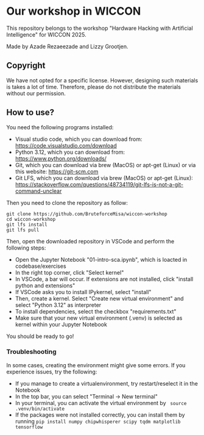 # Our workshop in WICCON

This repository belongs to the workshop "Hardware Hacking with Artificial Intelligence" for WICCON 2025. 

Made by Azade Rezaeezade and Lizzy Grootjen.

## Copyright
We have not opted for a specific license. However, designing such materials is takes a lot of time. Therefore, please do not distribute the materials without our permission.

## How to use?
You need the following programs installed:
- Visual studio code, which you can download from: https://code.visualstudio.com/download
- Python 3.12, which you can download from: https://www.python.org/downloads/
- Git, which you can download via brew (MacOS) or apt-get (Linux) or via this website: https://git-scm.com 
- Git LFS, which you can download via brew (MacOS) or apt-get (Linux): https://stackoverflow.com/questions/48734119/git-lfs-is-not-a-git-command-unclear

Then you need to clone the repository as follow:
~~~
git clone https://github.com/BruteforceMisa/wiccon-workshop
cd wiccon-workshop
git lfs install
git lfs pull
~~~

Then, open the downloaded repository in VSCode and perform the following steps:
- Open the Jupyter Notebook "01-intro-sca.ipynb", which is loacted in codebase/exercises
- In the right top corner, click "Select kernel"
- In VSCode, a bar will occur. If extensions are not installed, click "install python and extensions"
- If VSCode asks you to install IPykernel, select "install"
- Then, create a kernel. Select "Create new virtual environment" and select "Python 3.12" as interpreter
- To install dependencies, select the checkbox "requirements.txt" 
- Make sure that your new virtual environment (.venv) is selected as kernel within your Jupyter Notebook

You should be ready to go!


### Troubleshooting
In some cases, creating the environment might give some errors. If you experience issues, try the following:
- If you manage to create a virtualenvironment, try restart/reselect it in the Notebook
- In the top bar, you can select "Terminal -> New terminal" 
- In your terminal, you can activate the virtual environment by ``` source .venv/bin/activate```
- If the packages were not installed correctly, you can install them by running ```pip install numpy chipwhisperer scipy tqdm matplotlib tensorflow```


